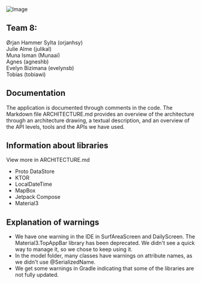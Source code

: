 ![Image](https://github.com/user-attachments/assets/7d9182d9-c269-4b2b-be3e-212211554492)
## Team 8:
Ørjan Hammer Sylta (orjanhsy)\
Julie Alme  (julikal)\
Muna Isman (Munaai)\
Agnes (agneshb)\
Evelyn Bizimana (evelynsb)\
Tobias (tobiawi)


## Documentation
The application is documented through comments in the code. The Markdown file ARCHITECTURE.md provides an overview of the architecture through an architecture drawing, a textual description, and an overview of the API levels, tools and the APIs we have used.


## Information about libraries
View more in ARCHITECTURE.md

* Proto DataStore
* KTOR
* LocalDateTime
* MapBox
* Jetpack Compose
* Material3

## Explanation of warnings
* We have one warning in the IDE in SurfAreaScreen and DailyScreen. The Material3.TopAppBar library has been deprecated. We didn't see a quick way to manage it, so we chose to keep using it.
* In the model folder, many classes have warnings on attribute names, as we didn't use @SerializedName.
* We get some warnings in Gradle indicating that some of the libraries are not fully updated.
